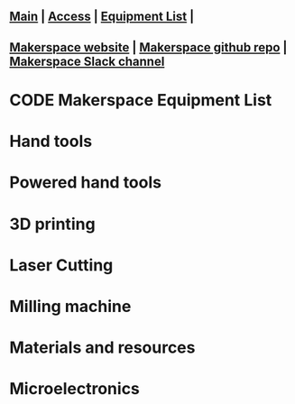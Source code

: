 [Main](README.md) | [Access](access.md) | [Equipment List](equipment.md) | 
------------------------
[Makerspace website](https://codeuniversity.github.io/makerspace/) |
[Makerspace github repo](https://github.com/codeuniversity/makerspace/) | [Makerspace Slack channel](https://codeuniversity.slack.com/archives/C011CN2SMFY)
------------------------

# CODE Makerspace Equipment List

# Hand tools

# Powered hand tools

# 3D printing

# Laser Cutting

# Milling machine

# Materials and resources

# Microelectronics
